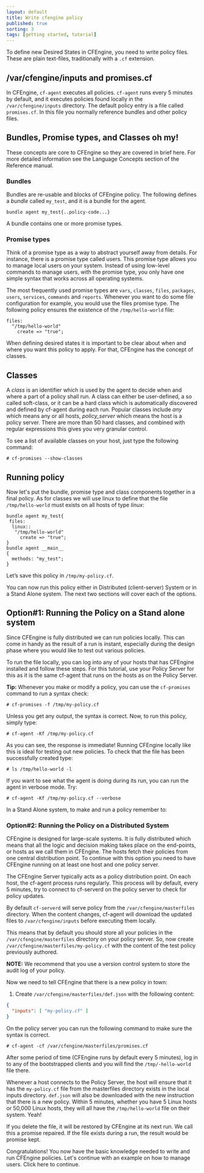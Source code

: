 ```yaml
---
layout: default
title: Write cfengine policy
published: true
sorting: 3
tags: [getting started, tutorial]
---
```


To define new Desired States in CFEngine, you need to write policy files. These are plain text-files, traditionally with a `.cf` extension.

## /var/cfengine/inputs and promises.cf

In CFEngine, `cf-agent` executes all policies. `cf-agent` runs every 5 minutes
by default, and it executes policies found locally in the `/var/cfengine/inputs`
directory. The default policy entry is a file called `promises.cf`. In this file
you normally reference bundles and other policy files.

## Bundles, Promise types, and Classes oh my!

These concepts are core to CFEngine so they are covered in brief here. For more
detailed information see the Language Concepts section of the Reference manual.

### Bundles

Bundles are re-usable and blocks of CFEngine policy. The following defines a *bundle* called `my_test`, and it is a bundle for the agent.

```cf3
bundle agent my_test{..policy-code...}
```

A bundle contains one or more promise types.

### Promise types

Think of a promise type as a way to abstract yourself away from details. For
instance, there is a promise type called users. This promise type allows you to
manage local users on your system. Instead of using low-level commands to manage
users, with the promise type, you only have one simple syntax that works across
all operating systems.

The most frequently used promise types are `vars`, `classes`, `files`,
`packages`, `users`, `services`, `commands` and `reports`. Whenever you want to
do some file configuration for example, you would use the files promise type.
The following policy ensures the existence of the `/tmp/hello-world` file:

```cf3
files:
  "/tmp/hello-world"
    create => "true";
```

When defining desired states it is important to be clear about when and where
you want this policy to apply. For that, CFEngine has the concept of classes.

## Classes

A *class* is an identifier which is used by the agent to decide when and where a
part of a policy shall run. A class can either be user-defined, a so called
soft-class, or it can be a hard class which is automatically discovered and
defined by cf-agent during each run. Popular classes include *any* which means
any or all hosts, *policy_server* which means the host is a policy server. There
are more than 50 hard classes, and combined with regular expressions this gives
you very granular control.

To see a list of available classes on your host, just type the following command:

```console
# cf-promises --show-classes
``` 

## Running policy

Now let's put the bundle, promise type and class components together in a
final policy. As for classes we will use linux to define that the file
`/tmp/hello-world` must exists on all hosts of type *linux*:

```cf3
bundle agent my_test{
 files:
  linux::
   "/tmp/hello-world"
     create => "true";
}
bundle agent __main__
{
  methods: "my_test";
}
```

Let’s save this policy in `/tmp/my-policy.cf`.

You can now run this policy either in Distributed (client-server) System or in a
Stand Alone system. The next two sections will cover each of the options.

## Option#1: Running the Policy on a Stand alone system

Since CFEngine is fully distributed we can run policies locally. This can come
in handy as the result of a run is instant, especially during the design phase
where you would like to test out various policies.

To run the file locally, you can log into any of your hosts that has CFEngine
installed and follow these steps. For this tutorial, use your Policy Server for
this as it is the same cf-agent that runs on the hosts as on the Policy Server.

**Tip:** Whenever you make or modify a policy, you can use the `cf-promises`
command to run a syntax check:

```console
# cf-promises -f /tmp/my-policy.cf
```

Unless you get any output, the syntax is correct. Now, to run this policy, simply type:

```console
# cf-agent -Kf /tmp/my-policy.cf
```

As you can see, the response is immediate! Running CFEngine locally like this is
ideal for testing out new policies. To check that the file has been successfully
created type:

```console
# ls /tmp/hello-world -l
```

If you want to see what the agent is doing during its run, you can run the agent
in verbose mode. Try:

```console
# cf-agent -Kf /tmp/my-policy.cf --verbose
```

In a Stand Alone system, to make and run a policy remember to:

### Option#2: Running the Policy on a Distributed System

CFEngine is designed for large-scale systems. It is fully distributed which
means that all the logic and decision making takes place on the end-points, or
hosts as we call them in CFEngine. The hosts fetch their policies from one
central distribution point. To continue with this option you need to have
CFEngine running on at least one host and one policy server.

The CFEngine Server typically acts as a policy distribution point. On each host,
the cf-agent process runs regularly. This process will by default, every 5
minutes, try to connect to cf-serverd on the policy server to check for policy
updates.

By default `cf-serverd` will serve policy from the `/var/cfengine/masterfiles`
directory. When the content changes, cf-agent will download the updated files to
`/var/cfengine/inputs` before executing them locally.

This means that by default you should store all your policies in the
`/var/cfengine/masterfiles` directory on your policy server. So, now create
`/var/cfengine/masterfiles/my-policy.cf` with the content of the test policy
previously authored.

**NOTE:** We recommend that you use a version control system to store the audit
log of your policy.

Now we need to tell CFEngine that there is a new policy in town:

1. Create `/var/cfengine/masterfiles/def.json` with the following content:

```json
{
  "inputs": [ "my-policy.cf" ]
}
```

On the policy server you can run the following command to make sure the syntax
is correct.

```console
# cf-agent -cf /var/cfengine/masterfiles/promises.cf
```

After some period of time (CFEngine runs by default every 5 minutes), log in to
any of the bootstrapped clients and you will find the `/tmp/-hello-world` file
there.

Whenever a host connects to the Policy Server, the host will ensure that it has
the `my-policy.cf` file from the masterfiles directory exists in the local
inputs directory. `def.json` will also be downloaded with the new
instruction that there is a new policy. Within 5 minutes, whether you have 5
Linux hosts or 50,000 Linux hosts, they will all have the `/tmp/hello-world` file
on their system. Yeah!

If you delete the file, it will be restored by CFEngine at its next run. We call
this a promise repaired. If the file exists during a run, the result would be
promise kept.

Congratulations! You now have the basic knowledge needed to write and run
CFEngine policies. Let's continue with an example on how to manage users. Click
here to continue.

